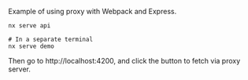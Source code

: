 Example of using proxy with Webpack and Express.

```shell
nx serve api

# In a separate terminal
nx serve demo
```


Then go to http://localhost:4200, and click the button to fetch via proxy server.
